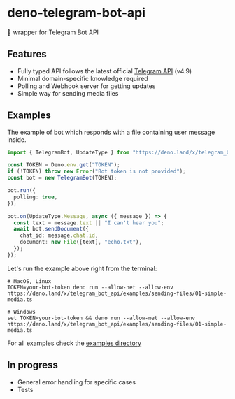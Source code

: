 # deno-telegram-bot-api
🦕 wrapper for Telegram Bot API 

## Features
- Fully typed API follows the latest official [Telegram API](https://core.telegram.org/bots/api) (v4.9)
- Minimal domain-specific knowledge required
- Polling and Webhook server for getting updates
- Simple way for sending media files

## Examples

The example of bot which responds with a file containing user message inside.

```ts
import { TelegramBot, UpdateType } from "https://deno.land/x/telegram_bot_api/mod.ts"

const TOKEN = Deno.env.get("TOKEN");
if (!TOKEN) throw new Error("Bot token is not provided");
const bot = new TelegramBot(TOKEN);

bot.run({
  polling: true,
});

bot.on(UpdateType.Message, async ({ message }) => {
  const text = message.text || "I can't hear you";
  await bot.sendDocument({
    chat_id: message.chat.id,
    document: new File([text], "echo.txt"),
  });
});
```

Let's run the example above right from the terminal:
```shell script
# MacOS, Linux
TOKEN=your-bot-token deno run --allow-net --allow-env https://deno.land/x/telegram_bot_api/examples/sending-files/01-simple-media.ts
```
```shell script
# Windows
set TOKEN=your-bot-token && deno run --allow-net --allow-env https://deno.land/x/telegram_bot_api/examples/sending-files/01-simple-media.ts
```

For all examples check the [examples directory](https://github.com/dfvgbh/deno-telegram-bot-api/tree/master/examples)

## In progress
- General error handling for specific cases
- Tests
